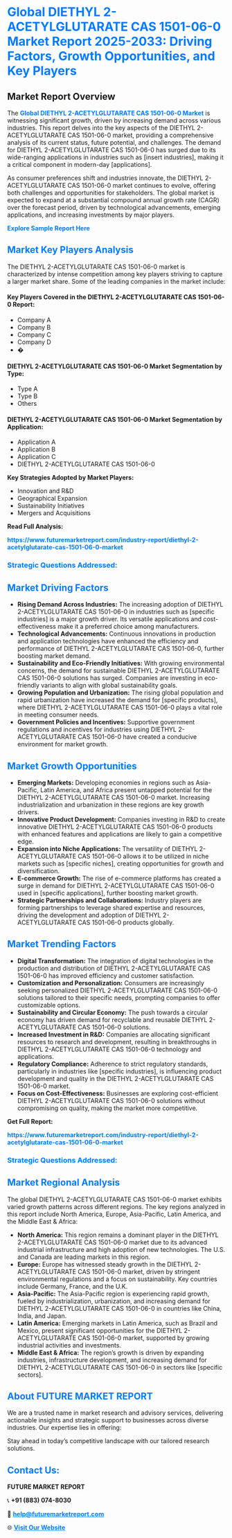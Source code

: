 <h1 style="color: #007BFF;">Global DIETHYL 2-ACETYLGLUTARATE CAS 1501-06-0 Market Report 2025-2033: Driving Factors, Growth Opportunities, and Key Players</h1>

<section id="overview">
<h2>Market Report Overview</h2>
<p>The <a href="https://www.futuremarketreport.com/industry-report/diethyl-2-acetylglutarate-cas-1501-06-0-market" style="color: #007BFF; text-decoration: none;"><strong>Global DIETHYL 2-ACETYLGLUTARATE CAS 1501-06-0 Market</strong></a> is witnessing significant growth, driven by increasing demand across various industries. This report delves into the key aspects of the DIETHYL 2-ACETYLGLUTARATE CAS 1501-06-0 market, providing a comprehensive analysis of its current status, future potential, and challenges. The demand for DIETHYL 2-ACETYLGLUTARATE CAS 1501-06-0 has surged due to its wide-ranging applications in industries such as [insert industries], making it a critical component in modern-day [applications].</p>
<p>As consumer preferences shift and industries innovate, the DIETHYL 2-ACETYLGLUTARATE CAS 1501-06-0 market continues to evolve, offering both challenges and opportunities for stakeholders. The global market is expected to expand at a substantial compound annual growth rate (CAGR) over the forecast period, driven by technological advancements, emerging applications, and increasing investments by major players.</p>
</section>

<section id="overview">
<p><a href="https://www.futuremarketreport.com/request-sample/reportId=120405" style="color: #007BFF; text-decoration: none;"><strong>Explore Sample Report Here</strong></a></p>
</section>

<section id="key-players">
<h2 style="color: #007BFF;">Market Key Players Analysis</h2>
<p>The DIETHYL 2-ACETYLGLUTARATE CAS 1501-06-0 market is characterized by intense competition among key players striving to capture a larger market share. Some of the leading companies in the market include:</p>
<h4>Key Players Covered in the DIETHYL 2-ACETYLGLUTARATE CAS 1501-06-0 Report:</h4>
<ul><li>Company A</li><li>Company B</li><li>Company C</li><li>Company D</li><li>�</li></ul>
<h4>DIETHYL 2-ACETYLGLUTARATE CAS 1501-06-0 Market Segmentation by Type:</h4>
<ul><li>Type A</li><li>Type B</li><li>Others</li></ul>

<h4>DIETHYL 2-ACETYLGLUTARATE CAS 1501-06-0 Market Segmentation by Application:</h4>
<ul><li>Application A</li><li>Application B</li><li>Application C</li><li>DIETHYL 2-ACETYLGLUTARATE CAS 1501-06-0</li></ul>
<p><strong>Key Strategies Adopted by Market Players:</strong></p>
<ul>
<li>Innovation and R&D</li>
<li>Geographical Expansion</li>
<li>Sustainability Initiatives</li>
<li>Mergers and Acquisitions</li>
</ul>
</section>

<section>
<p><strong>Read Full Analysis: </strong></p><a href="https://www.futuremarketreport.com/industry-report/diethyl-2-acetylglutarate-cas-1501-06-0-market" style="color: #007BFF; text-decoration: none;"><strong>https://www.futuremarketreport.com/industry-report/diethyl-2-acetylglutarate-cas-1501-06-0-market</strong></a>
<h3 style="color: #007BFF;">Strategic Questions Addressed:</h3>
</section>

<section id="driving-factors">
<h2 style="color: #007BFF;">Market Driving Factors</h2>
<ul>
<li><strong>Rising Demand Across Industries:</strong> The increasing adoption of DIETHYL 2-ACETYLGLUTARATE CAS 1501-06-0 in industries such as [specific industries] is a major growth driver. Its versatile applications and cost-effectiveness make it a preferred choice among manufacturers.</li>
<li><strong>Technological Advancements:</strong> Continuous innovations in production and application technologies have enhanced the efficiency and performance of DIETHYL 2-ACETYLGLUTARATE CAS 1501-06-0, further boosting market demand.</li>
<li><strong>Sustainability and Eco-Friendly Initiatives:</strong> With growing environmental concerns, the demand for sustainable DIETHYL 2-ACETYLGLUTARATE CAS 1501-06-0 solutions has surged. Companies are investing in eco-friendly variants to align with global sustainability goals.</li>
<li><strong>Growing Population and Urbanization:</strong> The rising global population and rapid urbanization have increased the demand for [specific products], where DIETHYL 2-ACETYLGLUTARATE CAS 1501-06-0 plays a vital role in meeting consumer needs.</li>
<li><strong>Government Policies and Incentives:</strong> Supportive government regulations and incentives for industries using DIETHYL 2-ACETYLGLUTARATE CAS 1501-06-0 have created a conducive environment for market growth.</li>
</ul>
</section>

<section id="growth-opportunities">
<h2 style="color: #007BFF;">Market Growth Opportunities</h2>
<ul>
<li><strong>Emerging Markets:</strong> Developing economies in regions such as Asia-Pacific, Latin America, and Africa present untapped potential for the DIETHYL 2-ACETYLGLUTARATE CAS 1501-06-0 market. Increasing industrialization and urbanization in these regions are key growth drivers.</li>
<li><strong>Innovative Product Development:</strong> Companies investing in R&D to create innovative DIETHYL 2-ACETYLGLUTARATE CAS 1501-06-0 products with enhanced features and applications are likely to gain a competitive edge.</li>
<li><strong>Expansion into Niche Applications:</strong> The versatility of DIETHYL 2-ACETYLGLUTARATE CAS 1501-06-0 allows it to be utilized in niche markets such as [specific niches], creating opportunities for growth and diversification.</li>
<li><strong>E-commerce Growth:</strong> The rise of e-commerce platforms has created a surge in demand for DIETHYL 2-ACETYLGLUTARATE CAS 1501-06-0 used in [specific applications], further boosting market growth.</li>
<li><strong>Strategic Partnerships and Collaborations:</strong> Industry players are forming partnerships to leverage shared expertise and resources, driving the development and adoption of DIETHYL 2-ACETYLGLUTARATE CAS 1501-06-0 products globally.</li>
</ul>
</section>

<section id="trending-factors">
<h2 style="color: #007BFF;">Market Trending Factors</h2>
<ul>
<li><strong>Digital Transformation:</strong> The integration of digital technologies in the production and distribution of DIETHYL 2-ACETYLGLUTARATE CAS 1501-06-0 has improved efficiency and customer satisfaction.</li>
<li><strong>Customization and Personalization:</strong> Consumers are increasingly seeking personalized DIETHYL 2-ACETYLGLUTARATE CAS 1501-06-0 solutions tailored to their specific needs, prompting companies to offer customizable options.</li>
<li><strong>Sustainability and Circular Economy:</strong> The push towards a circular economy has driven demand for recyclable and reusable DIETHYL 2-ACETYLGLUTARATE CAS 1501-06-0 solutions.</li>
<li><strong>Increased Investment in R&D:</strong> Companies are allocating significant resources to research and development, resulting in breakthroughs in DIETHYL 2-ACETYLGLUTARATE CAS 1501-06-0 technology and applications.</li>
<li><strong>Regulatory Compliance:</strong> Adherence to strict regulatory standards, particularly in industries like [specific industries], is influencing product development and quality in the DIETHYL 2-ACETYLGLUTARATE CAS 1501-06-0 market.</li>
<li><strong>Focus on Cost-Effectiveness:</strong> Businesses are exploring cost-efficient DIETHYL 2-ACETYLGLUTARATE CAS 1501-06-0 solutions without compromising on quality, making the market more competitive.</li>
</ul>
</section>

<section>
<p><strong>Get Full Report: </strong></p><a href="https://www.futuremarketreport.com/industry-report/diethyl-2-acetylglutarate-cas-1501-06-0-market" style="color: #007BFF; text-decoration: none;"><strong>https://www.futuremarketreport.com/industry-report/diethyl-2-acetylglutarate-cas-1501-06-0-market</strong></a>
<h3 style="color: #007BFF;">Strategic Questions Addressed:</h3>
</section>


<section id="regional-analysis">
<h2 style="color: #007BFF;">Market Regional Analysis</h2>
<p>The global DIETHYL 2-ACETYLGLUTARATE CAS 1501-06-0 market exhibits varied growth patterns across different regions. The key regions analyzed in this report include North America, Europe, Asia-Pacific, Latin America, and the Middle East & Africa:</p>
<ul>
<li><strong>North America:</strong> This region remains a dominant player in the DIETHYL 2-ACETYLGLUTARATE CAS 1501-06-0 market due to its advanced industrial infrastructure and high adoption of new technologies. The U.S. and Canada are leading markets in this region.</li>
<li><strong>Europe:</strong> Europe has witnessed steady growth in the DIETHYL 2-ACETYLGLUTARATE CAS 1501-06-0 market, driven by stringent environmental regulations and a focus on sustainability. Key countries include Germany, France, and the U.K.</li>
<li><strong>Asia-Pacific:</strong> The Asia-Pacific region is experiencing rapid growth, fueled by industrialization, urbanization, and increasing demand for DIETHYL 2-ACETYLGLUTARATE CAS 1501-06-0 in countries like China, India, and Japan.</li>
<li><strong>Latin America:</strong> Emerging markets in Latin America, such as Brazil and Mexico, present significant opportunities for the DIETHYL 2-ACETYLGLUTARATE CAS 1501-06-0 market, supported by growing industrial activities and investments.</li>
<li><strong>Middle East & Africa:</strong> The region’s growth is driven by expanding industries, infrastructure development, and increasing demand for DIETHYL 2-ACETYLGLUTARATE CAS 1501-06-0 in sectors like [specific sectors].</li>
</ul>
</section>

<footer>
<h2 style="color: #007BFF;">About FUTURE MARKET REPORT</h2>
<p>We are a trusted name in market research and advisory services, delivering actionable insights and strategic support to businesses across diverse industries. Our expertise lies in offering:</p>

<p>Stay ahead in today’s competitive landscape with our tailored research solutions.</p>

<h2 style="color: #007BFF;">Contact Us:</h2>
<p><strong>FUTURE MARKET REPORT</strong></p>
<p>📞 <strong>+91 (883) 074-8030</strong></p>
<p>📧 <strong><a href="mailto:help@futuremarketreport.com" style="color: #007BFF;">help@futuremarketreport.com</a></strong></p>
<p>🌐 <strong><a href="https://www.futuremarketreport.com/" style="color: #007BFF;">Visit Our Website</a></strong></p>
</footer>